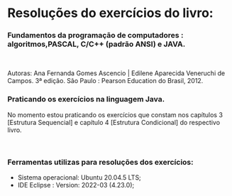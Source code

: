 # Resoluções do exercícios do livro: 
### Fundamentos da programação de computadores : algoritmos,PASCAL, C/C++ (padrão ANSI) e JAVA.
<br>
<p>Autoras: Ana Fernanda Gomes Ascencio | Edilene Aparecida Veneruchi de Campos. 3ª edição. São Paulo : Pearson Education do Brasil, 2012.</p>

### Praticando os exercícios na linguagem Java.

 No momento estou praticando os exercícios que constam nos capítulos 3 [Estrutura Sequencial] e capítulo 4 [Estrutura Condicional] do respectivo livro.</p> 

<br>

### Ferramentas utilizas para resoluções dos exercícios:
- Sistema operacional: Ubuntu 20.04.5 LTS; 
- IDE Eclipse : Version: 2022-03 (4.23.0);
